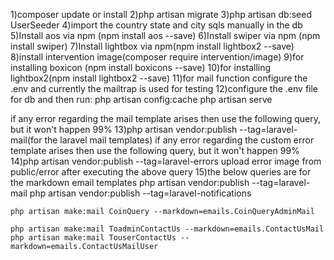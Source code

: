 1)composer update or install
2)php artisan migrate
3)php artisan db:seed UserSeeder
4)import the country state and city sqls manually in the db
5)Install aos via npm (npm install aos --save)
6)Install swiper via npm (npm install swiper)
7)Install lightbox via npm(npm install lightbox2 --save)
8)install intervention image(composer require intervention/image)
9)for installing boxicon (npm install boxicons --save)
10)for installing lightbox2(npm install lightbox2 --save)
11)for mail function configure the .env and currently the mailtrap is used for testing
12)configure the .env file for db and then run:
	php artisan config:cache
	php artisan serve

if any error regarding the mail template arises then use the following query, but it won't happen 99%
13)php artisan vendor:publish --tag=laravel-mail(for the laravel mail templates)
	<!-- update to server -->
if any error regarding the custom error template arises then use the following query, but it won't happen 99%
14)php artisan vendor:publish --tag=laravel-errors
	upload error image from public/error after executing the above query
15)the below queries are for the markdown email templates
	php artisan vendor:publish --tag=laravel-mail
	php artisan vendor:publish --tag=laravel-notifications

	php artisan make:mail CoinQuery --markdown=emails.CoinQueryAdminMail

	php artisan make:mail ToadminContactUs --markdown=emails.ContactUsMail
	php artisan make:mail TouserContactUs --markdown=emails.ContactUsMailUser






